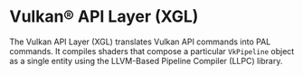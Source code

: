 
# Vulkan&reg; API Layer (XGL)

The Vulkan API Layer (XGL) translates Vulkan API commands into PAL commands. It compiles shaders that compose a particular `VkPipeline` object as a single entity using the LLVM-Based Pipeline Compiler (LLPC) library.
